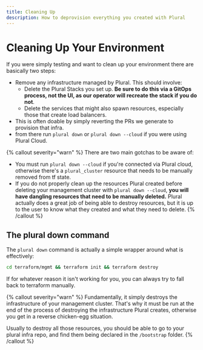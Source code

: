 ```yaml
---
title: Cleaning Up
description: How to deprovision everything you created with Plural
---
```


# Cleaning Up Your Environment

If you were simply testing and want to clean up your environment there are basically two steps:

* Remove any infrastructure managed by Plural.  This should involve:
  * Delete the Plural Stacks you set up.  **Be sure to do this via a GitOps process, not the UI, as our operator will recreate the stack if you do not**.
  * Delete the services that might also spawn resources, especially those that create load balancers.
* This is often doable by simply reverting the PRs we generate to provision that infra.
* from there run `plural down` or `plural down --cloud` if you were using Plural Cloud.

{% callout severity="warn" %}
There are two main gotchas to be aware of:

* You must run `plural down --cloud` if you're connected via Plural cloud, otherwise there's a `plural_cluster` resource that needs to be manually removed from tf state.
* If you do not properly clean up the resources Plural created before deleting your management cluster with `plural down --cloud`, **you will have dangling resources that need to be manually deleted.**  Plural actually does a great job of being able to destroy resources, but it is up to the user to know what they created and what they need to delete.
{% /callout %}

## The plural down command

The `plural down` command is actually a simple wrapper around what is effectively:

```sh
cd terraform/mgmt && terraform init && terraform destroy
```

If for whatever reason it isn't working for you, you can always try to fall back to terraform manually.

{% callout severity="warn" %}
Fundamentally, it simply destroys the infrastructure of your management cluster.  That's why it must be run at the end of the process of destroying the infrastructure Plural creates, otherwise you get in a reverse chicken-egg situation.  


Usually to destroy all those resources, you should be able to go to your plural infra repo, and find them being declared in the `/bootstrap` folder.
{% /callout %}

